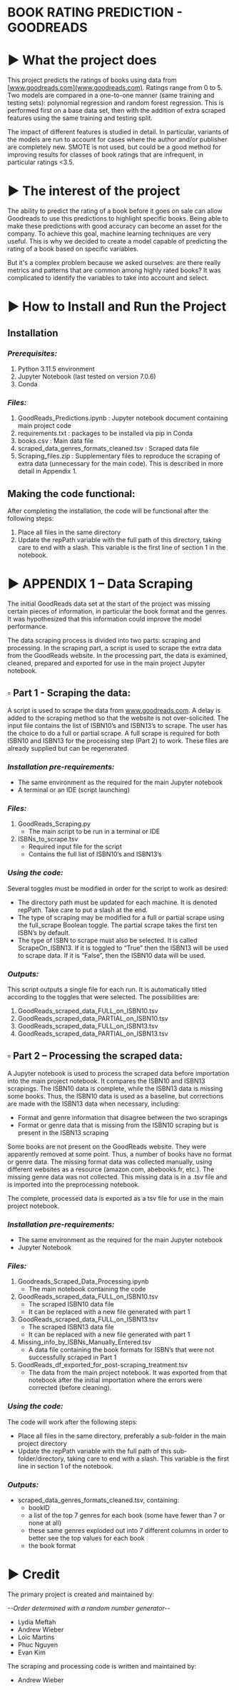 # BOOK RATING PREDICTION - GOODREADS

# ► What the project does

This project predicts the ratings of books using data from [www.goodreads.com](www.goodreads.com). Ratings range from 0 to 5. Two models are compared in a one-to-one manner (same training and testing sets): polynomial regression and random forest regression. This is performed first on a base data set, then with the addition of extra scraped features using the same training and testing split.

The impact of different features is studied in detail. In particular, variants of the models are run to account for cases where the author and/or publisher are completely new. SMOTE is not used, but could be a good method for improving results for classes of book ratings that are infrequent, in particular ratings <3.5.

# ► The interest of the project

The ability to predict the rating of a book before it goes on sale can allow Goodreads to use this predictions to highlight specific books. Being able to make these predictions with good accuracy can become an asset for the company. To achieve this goal, machine learning techniques are very useful. This is why we decided to create a model capable of predicting the rating of a book based on specific variables.

But it's a complex problem because we asked ourselves: are there really metrics and patterns that are common among highly rated books? It was complicated to identify the variables to take into account and select.

# ► How to Install and Run the Project

## Installation

### *Prerequisites:*
1.	Python 3.11.5 environment
2.	Jupyter Notebook (last tested on version 7.0.6)
3.	Conda
   
### *Files:*
1.	GoodReads_Predictions.ipynb : Jupyter notebook document containing main project code
2.	requirements.txt : packages to be installed via pip in Conda
3.	books.csv : Main data file
4.	scraped_data_genres_formats_cleaned.tsv : Scraped data file
5.	Scraping_files.zip : Supplementary files to reproduce the scraping of extra data (unnecessary for the main code). This is described in more detail in Appendix 1.

## Making the code functional:
After completing the installation, the code will be functional after the following steps:
1.	Place all files in the same directory
2.	Update the repPath variable with the full path of this directory,  taking care to end with a slash. This variable is the first line of section 1 in the notebook.

# ► APPENDIX 1 – Data Scraping
The initial GoodReads data set at the start of the project was missing certain pieces of information, in particular the book format and the genres. It was hypothesized that this information could improve the model performance.

The data scraping process is divided into two parts: scraping and processing. In the scraping part, a script is used to scrape the extra data from the GoodReads website. In the processing part, the data is examined, cleaned, prepared and exported for use in the main project Jupyter notebook.

## ▫ Part 1 - Scraping the data:

A script is used to scrape the data from www.goodreads.com. A delay is added to the scraping method so that the website is not over-solicited. The input file contains the list of ISBN10’s and ISBN13’s to scrape. The user has the choice to do a full or partial scrape. A full scrape is required for both ISBN10 and ISBN13 for the processing step (Part 2) to work. These files are already supplied but can be regenerated.

### *Installation pre-requirements:*
- The same environment as the required for the main Jupyter notebook<br>
- A terminal or an IDE (script launching)

### *Files:*
1.	GoodReads_Scraping.py<br>
    - The main script to be run in a terminal or IDE
2.	ISBNs_to_scrape.tsv<br>
    - Required input file for the script<br>
    - Contains the full list of ISBN10’s and ISBN13’s

### *Using the code:*
Several toggles must be modified in order for the script to work as desired:<br>
- The directory path must be updated for each machine. It is denoted repPath. Take care to put a slash at the end.<br>
- The type of scraping may be modified for a full or partial scrape using the full_scrape Boolean toggle. The partial scrape takes the first ten ISBN’s by default.<br>
- The type of ISBN to scrape must also be selected. It is called ScrapeOn_ISBN13. If it is toggled to “True” then the ISBN13 will be used to scrape data. If it is “False”, then the ISBN10 data will be used.

 ### *Outputs:*
This script outputs a single file for each run. It is automatically titled according to the toggles that were selected. The possibilities are:
1.	GoodReads_scraped_data_FULL_on_ISBN10.tsv
2.	GoodReads_scraped_data_PARTIAL_on_ISBN10.tsv
3.	GoodReads_scraped_data_FULL_on_ISBN13.tsv
4.	GoodReads_scraped_data_PARTIAL_on_ISBN13.tsv


## ▫ Part 2 – Processing the scraped data:

A Jupyter notebook is used to process the scraped data before importation into the main project notebook. It compares the ISBN10 and ISBN13 scrapings. The ISBN10 data is complete, while the ISBN13 data is missing some books. Thus, the ISBN10 data is used as a baseline, but corrections are made with the ISBN13 data when necessary, including:
- Format and genre information that disagree between the two scrapings
- Format or genre data that is missing from the ISBN10 scraping but is present in the ISBN13 scraping

Some books are not present on the GoodReads website. They were apparently removed at some point. Thus, a number of books have no format or genre data. The missing format data was collected manually, using different websites as a resource (amazon.com, abebooks.fr, etc.). The missing genre data was not collected. This missing data is in a .tsv file and is imported into the preprocessing notebook.

The complete, processed data is exported as a tsv file for use in the main project notebook.

### *Installation pre-requirements:*
- The same environment as the required for the main Jupyter notebook
- Jupyter Notebook

### *Files:*
1.	Goodreads_Scraped_Data_Processing.ipynb
    * The main notebook containing the code
2.	GoodReads_scraped_data_FULL_on_ISBN10.tsv
    * The scraped ISBN10 data file
    * It can be replaced with a new file generated with part 1
3.	GoodReads_scraped_data_FULL_on_ISBN13.tsv
    * The scraped ISBN13 data file
    * It can be replaced with a new file generated with part 1
4.	Missing_info_by_ISBNs_Manually_Entered.tsv
    * A data file containing the book formats for ISBN’s that were not successfully scraped in Part 1
5.	GoodReads_df_exported_for_post-scraping_treatment.tsv
    * The data from the main project notebook. It was exported from that notebook after the initial importation where the errors were corrected (before cleaning).

### *Using the code:*
The code will work after the following steps:
- Place all files in the same directory, preferably a sub-folder in the main project directory
- Update the repPath variable with the full path of this sub-folder/directory, taking care to end with a slash. This variable is the first line in section 1 of the notebook.

### *Outputs:*
- scraped_data_genres_formats_cleaned.tsv, containing:
    - bookID
    - a list of the top 7 genres for each book (some have fewer than 7 or none at all)
    - these same genres exploded out into 7 different columns in order to better see the top values for each book
    - the book format

# ► Credit
The primary project is created and maintained by:<br>

*--Order determined with a random number generator--*
-	Lydia Meftah
-	Andrew Wieber
-	Loïc Martins
-	Phuc Nguyen
-	Evan Kim

The scraping and processing code is written and maintained by:
-	Andrew Wieber

